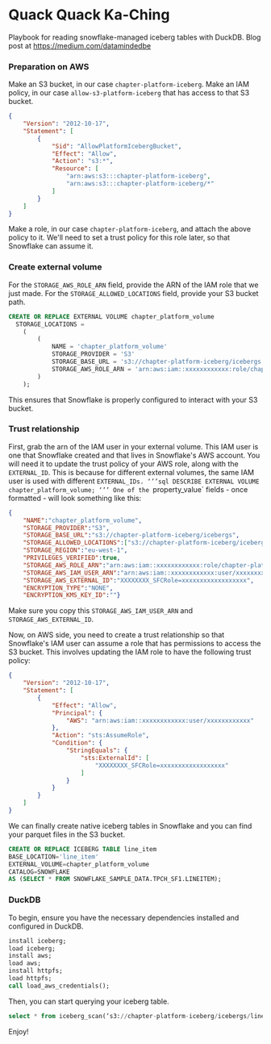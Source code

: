 # Quack Quack Ka-Ching
Playbook for reading snowflake-managed iceberg tables with DuckDB.
Blog post at https://medium.com/datamindedbe

### Preparation on AWS
Make an S3 bucket, in our case `chapter-platform-iceberg`.
Make an IAM policy, in our case `allow-s3-platform-iceberg` that has access to that S3 bucket.
```json
{
	"Version": "2012-10-17",
	"Statement": [
		{
			"Sid": "AllowPlatformIcebergBucket",
			"Effect": "Allow",
			"Action": "s3:*",
			"Resource": [
				"arn:aws:s3:::chapter-platform-iceberg",
				"arn:aws:s3:::chapter-platform-iceberg/*"
			]
		}
	]
}
```
Make a role, in our case `chapter-platform-iceberg`, and attach the above policy to it.
We'll need to set a trust policy for this role later, so that Snowflake can assume it.

### Create external volume
For the `STORAGE_AWS_ROLE_ARN` field, provide the ARN of the IAM role that we just made.
For the `STORAGE_ALLOWED_LOCATIONS` field, provide your S3 bucket path.
```sql
CREATE OR REPLACE EXTERNAL VOLUME chapter_platform_volume
  STORAGE_LOCATIONS =
  	(
    	(
        	NAME = 'chapter_platform_volume'
        	STORAGE_PROVIDER = 'S3'
        	STORAGE_BASE_URL = 's3://chapter-platform-iceberg/icebergs'
        	STORAGE_AWS_ROLE_ARN = 'arn:aws:iam::xxxxxxxxxxxx:role/chapter-platform-iceberg'
    	)
  	);
```
This ensures that Snowflake is properly configured to interact with your S3 bucket.

### Trust relationship
First, grab the arn of the IAM user in your external volume.
This IAM user is one that Snowflake created and that lives in Snowflake's AWS account.
You will need it to update the trust policy of your AWS role, along with the `EXTERNAL_ID`.
This is because for different external volumes, the same IAM user is used with different `EXTERNAL_IDs.
‘’’sql
DESCRIBE EXTERNAL VOLUME chapter_platform_volume;
‘’’
One of the `property_value` fields - once formatted - will look something like this:
```json
{
    "NAME":"chapter_platform_volume",
    "STORAGE_PROVIDER":"S3",
    "STORAGE_BASE_URL":"s3://chapter-platform-iceberg/icebergs",
    "STORAGE_ALLOWED_LOCATIONS":["s3://chapter-platform-iceberg/icebergs*"],
    "STORAGE_REGION":"eu-west-1",
    "PRIVILEGES_VERIFIED":true,
    "STORAGE_AWS_ROLE_ARN":"arn:aws:iam::xxxxxxxxxxxx:role/chapter-platform-snowflake",
    "STORAGE_AWS_IAM_USER_ARN":"arn:aws:iam::xxxxxxxxxxxx:user/xxxxxxxxxxxx",
    "STORAGE_AWS_EXTERNAL_ID":"XXXXXXXX_SFCRole=xxxxxxxxxxxxxxxxxx",
    "ENCRYPTION_TYPE":"NONE",
    "ENCRYPTION_KMS_KEY_ID":""}
```
Make sure you copy this `STORAGE_AWS_IAM_USER_ARN` and `STORAGE_AWS_EXTERNAL_ID`.

Now, on AWS side, you need to create a trust relationship so that Snowflake's IAM user can assume a role that has permissions to access the S3 bucket.
This involves updating the IAM role to have the following trust policy:
```json
{
	"Version": "2012-10-17",
	"Statement": [
    	{
        	"Effect": "Allow",
        	"Principal": {
            	"AWS": "arn:aws:iam::xxxxxxxxxxxx:user/xxxxxxxxxxxx"
        	},
        	"Action": "sts:AssumeRole",
        	"Condition": {
            	"StringEquals": {
                	"sts:ExternalId": [
                    	"XXXXXXXX_SFCRole=xxxxxxxxxxxxxxxxxx"
                	]
            	}
        	}
        }
    ]
}
```

We can finally create native iceberg tables in Snowflake and you can find your parquet files in the S3 bucket.
```sql
CREATE OR REPLACE ICEBERG TABLE line_item
BASE_LOCATION='line_item'
EXTERNAL_VOLUME=chapter_platform_volume
CATALOG=SNOWFLAKE
AS (SELECT * FROM SNOWFLAKE_SAMPLE_DATA.TPCH_SF1.LINEITEM);
```

### DuckDB
To begin, ensure you have the necessary dependencies installed and configured in DuckDB.

```sql
install iceberg;
load iceberg;
install aws;
load aws;
install httpfs;
load httpfs;
call load_aws_credentials();
```

Then, you can start querying your iceberg table.
```sql
select * from iceberg_scan(‘s3://chapter-platform-iceberg/icebergs/line_item’);
```

Enjoy!
